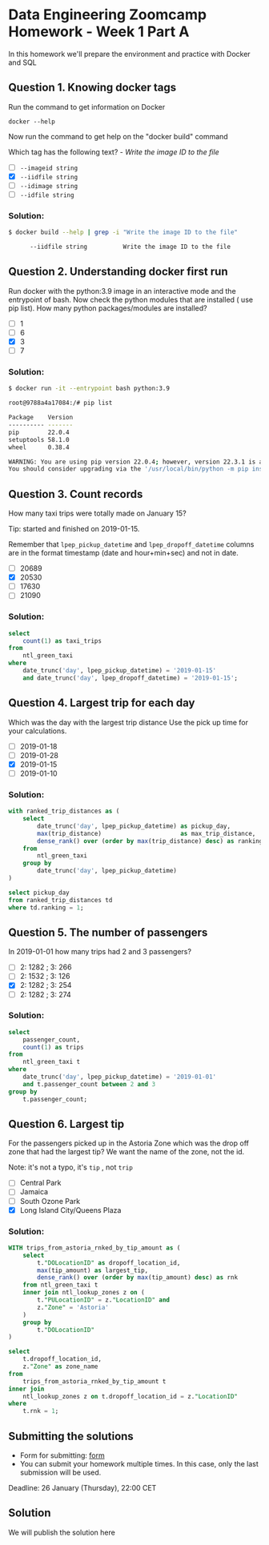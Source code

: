 # Data Engineering Zoomcamp Homework - Week 1 Part A

In this homework we'll prepare the environment
and practice with Docker and SQL

## Question 1. Knowing docker tags

Run the command to get information on Docker

```docker --help```

Now run the command to get help on the "docker build" command

Which tag has the following text? - *Write the image ID to the file*

- [ ] `--imageid string`
- [X] `--iidfile string`
- [ ] `--idimage string`
- [ ] `--idfile string`

### Solution:
```bash
$ docker build --help | grep -i "Write the image ID to the file"

      --iidfile string          Write the image ID to the file
```

## Question 2. Understanding docker first run

Run docker with the python:3.9 image in an interactive mode and the entrypoint of bash.
Now check the python modules that are installed ( use pip list).
How many python packages/modules are installed?

- [ ] 1
- [ ] 6
- [X] 3
- [ ] 7

### Solution:

```bash
$ docker run -it --entrypoint bash python:3.9

root@9788a4a17084:/# pip list

Package    Version
---------- -------
pip        22.0.4
setuptools 58.1.0
wheel      0.38.4

WARNING: You are using pip version 22.0.4; however, version 22.3.1 is available.
You should consider upgrading via the '/usr/local/bin/python -m pip install --upgrade pip' command.
```

## Question 3. Count records

How many taxi trips were totally made on January 15?

Tip: started and finished on 2019-01-15.

Remember that `lpep_pickup_datetime` and `lpep_dropoff_datetime` columns are in the format timestamp (date and hour+min+sec) and not in date.

- [ ] 20689
- [X] 20530
- [ ] 17630
- [ ] 21090

### Solution:

```sql
select
    count(1) as taxi_trips
from 
    ntl_green_taxi
where
    date_trunc('day', lpep_pickup_datetime) = '2019-01-15'
    and date_trunc('day', lpep_dropoff_datetime) = '2019-01-15';
```

## Question 4. Largest trip for each day

Which was the day with the largest trip distance Use the pick up time for your calculations.

- [ ] 2019-01-18
- [ ] 2019-01-28
- [X] 2019-01-15
- [ ] 2019-01-10

### Solution:

```sql
with ranked_trip_distances as (
    select
        date_trunc('day', lpep_pickup_datetime) as pickup_day,
        max(trip_distance)                      as max_trip_distance,
        dense_rank() over (order by max(trip_distance) desc) as ranking
    from
        ntl_green_taxi
    group by
        date_trunc('day', lpep_pickup_datetime)
)

select pickup_day
from ranked_trip_distances td
where td.ranking = 1;
```


## Question 5. The number of passengers

In 2019-01-01 how many trips had 2 and 3 passengers?

- [ ] 2: 1282 ; 3: 266
- [ ] 2: 1532 ; 3: 126
- [X] 2: 1282 ; 3: 254
- [ ] 2: 1282 ; 3: 274

### Solution:

```sql
select
    passenger_count,
    count(1) as trips
from
    ntl_green_taxi t
where
    date_trunc('day', lpep_pickup_datetime) = '2019-01-01'
    and t.passenger_count between 2 and 3
group by
    t.passenger_count;
```

## Question 6. Largest tip

For the passengers picked up in the Astoria Zone which was the drop off zone that had the largest tip?
We want the name of the zone, not the id.

Note: it's not a typo, it's `tip` , not `trip`

- [ ] Central Park
- [ ] Jamaica
- [ ] South Ozone Park
- [X] Long Island City/Queens Plaza

### Solution:

```sql
WITH trips_from_astoria_rnked_by_tip_amount as (
    select
        t."DOLocationID" as dropoff_location_id,
        max(tip_amount) as largest_tip,
        dense_rank() over (order by max(tip_amount) desc) as rnk
    from ntl_green_taxi t
    inner join ntl_lookup_zones z on (
        t."PULocationID" = z."LocationID" and
        z."Zone" = 'Astoria'
    )
    group by
        t."DOLocationID"
)

select
    t.dropoff_location_id,
    z."Zone" as zone_name
from
    trips_from_astoria_rnked_by_tip_amount t
inner join
    ntl_lookup_zones z on t.dropoff_location_id = z."LocationID"
where
    t.rnk = 1;
```

## Submitting the solutions

* Form for submitting: [form](https://forms.gle/EjphSkR1b3nsdojv7)
* You can submit your homework multiple times. In this case, only the last submission will be used.

Deadline: 26 January (Thursday), 22:00 CET


## Solution

We will publish the solution here